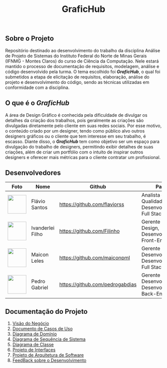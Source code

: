 <div align="center"  >
  <h1 align="center" >
    GraficHub
    <br />
  </h1>
 <img src="https://skillicons.dev/icons?i=html" alt=""> &nbsp;
 <img src="https://skillicons.dev/icons?i=css" alt=""> &nbsp;
 <img src="https://skillicons.dev/icons?i=laravel" alt=""> &nbsp;
 <img src="https://skillicons.dev/icons?i=tailwind" alt=""> &nbsp;
 <img src="https://skillicons.dev/icons?i=bootstrap" alt=""> &nbsp;
 <img src="https://skillicons.dev/icons?i=mysql" alt=""> &nbsp;
 <img src="https://skillicons.dev/icons?i=phpstorm" alt="">
</div>

## Sobre o Projeto

Repositório destinado ao desenvolvimento do trabalho da disciplina Análise de Projeto de Sistemas do Instituto Federal do Norte de Minas Gerais (IFNMG - Montes Claros) do curso de Ciência da Computação. Nele estará mantido o processo de documentação de requisitos, modelagem, análise e código desenvolvido pela turma. O tema escolhido foi _**GraficHub**_, o qual foi submetidos a etapa de elicitação de requisitos, elaboração, análise do projeto e desenvolvimento do código, sendo as técnicas utilizadas em conformidade com a disciplina.

## O que é o _GraficHub_
A área de Design Gráfico é conhecida pela dificuldade de divulgar os detalhes da criação dos trabalhos, pois geralmente as criações são divulgadas diretamente pelo cliente em suas redes sociais. Por esse motivo, o conteúdo criado por um designer, tendo como público alvo outros designers gráficos ou o cliente que tem interesse em seu trabalho, é escasso. Diante disso, o _**GraficHub**_ tem como objetivo ser um espaço para divulgação do trabalho de designers, permitindo exibir detalhes de suas criações, além de criar um portfólio com o intuito de inspirar outros designers e oferecer mais métricas para o cliente contratar um profissional.

## Desenvolvedores
| Foto | Nome | Github | Papel |
| --- | --- | --- | --- |
| <img src="https://github.com/flaviorss.png" width="60px;"/><br /> | Flávio Santos | https://github.com/flaviorss | Analista de Qualidade, Desenvolvedor Full Stack |
| <img src="https://github.com/Filinho.png" width="60px;"/><br /> | Ivanderlei Filho | https://github.com/Filinho | Gerente de Design, Desenvolvedor Front-End |
| <img src="https://github.com/maiconpml.png" width="60px;"/><br /> | Maicon Leles | https://github.com/maiconpml | Gerente de Desenvolvimento, Desenvolvedor Full Stack |
| <img src="https://github.com/pedrogabdias.png" width="60px;"/><br /> | Pedro Gabriel | https://github.com/pedrogabdias | Gerente de Desenvolvimento, Desenvolvedor Back-End |

## Documentação do Projeto
1. <a href="https://github.com/luciofdsantos/APS-2023.2-GraficHub/blob/main/docs/_ModeloVisaoDoNegocioGraficHubV2.0.pdf"> Visão do Negócio </a>
2. <a href="https://github.com/luciofdsantos/APS-2023.2-GraficHub/blob/main/docs/DocumentoCasosDeUsoV1.1.pdf">Documento de Casos de Uso </a>
3. <a href="https://github.com/luciofdsantos/APS-2023.2-GraficHub/blob/main/docs/DiagramaDeDomínioV1.5.pdf"> Diagrama de Domínio </a>
4. <a href="https://github.com/luciofdsantos/APS-2023.2-GraficHub/blob/main/docs/Diagrama%20de%20Sequência%20de%20Sistema%20-%20GraficHub.pdf"> Diagrama de Sequência de Sistema </a>
5. <a href="https://github.com/luciofdsantos/APS-2023.2-GraficHub/blob/main/docs/DiagramaDeClassesV1.1.pdf"> Diagrama de Classe </a>
6. <a href="https://www.figma.com/design/lSw1nwXL9T9n7GuZ42Fia2/screens?node-id=0-1&t=ZdsOIVDWxEmqBbBd-1"> Projeto de Interfaces </a>
7. <a href="https://github.com/luciofdsantos/APS-2023.2-GraficHub/blob/main/docs/DocumentoArquiteturaDeSoftwareV1.1.docx.pdf"> Projeto de Arquitetura de Software</a>
8. <a href="https://github.com/luciofdsantos/APS-2023.2-GraficHub/blob/main/docs/DocumentodeFeedback.md"> FeedBack sobre o Desenvolvimento </a>




